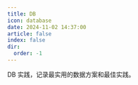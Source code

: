 ```yaml
---
title: DB
icon: database
date: 2024-11-02 14:37:00
article: false
index: false
dir:
  order: -1
---
```


DB 实践，记录最实用的数据方案和最佳实践。

<Catalog />